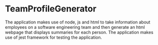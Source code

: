 # TeamProfileGenerator
The application makes use of node, js and html to take information about employees on a software engineering team and then generate an html webpage that displays summaries for each person. The application makes use of jest framework for testing the application.
